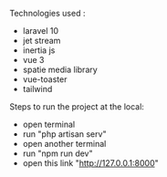 Technologies used : 
 - laravel 10
 - jet stream
 - inertia js
 - vue 3
 - spatie media library
 - vue-toaster
 - tailwind

Steps to run the project at the local:
 - open terminal
 - run "php artisan serv"
 - open another terminal 
 - run "npm run dev"
 - open this link "http://127.0.0.1:8000"

